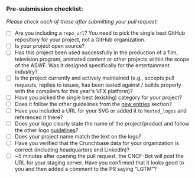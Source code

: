 ### Pre-submission checklist:

*Please check each of these after submitting your pull request:*

* [ ] Are you including a `repo_url`? You need to pick the single best GitHub repository for your project, not a GitHub organization.
* [ ] Is your project open source?
* [ ] Has this project been used successfully in the production of a film, television program, animated content or other projects within the scope of the ASWF. Was it designed specifically for the entertainment industry?
* [ ] Is the project currently and actively maintained (e.g., accepts pull requests, replies to issues, has been tested against / builds properly with the compilers for this year's VFX platform)?
* [ ] Have you picked the single best (existing) category for your project?
* [ ] Does it follow the other guidelines from the [new entries](https://github.com/AcademySoftwareFoundation/aswf-landscape#new-entries) section?
* [ ] Have you included a URL for your SVG or added it to `hosted_logos` and referenced it there?
* [ ] Does your logo clearly state the name of the project/product and follow the other logo [guidelines](https://github.com/AcademySoftwareFoundation/aswf-landscape#logos)?
* [ ] Does your project name match the text on the logo?
* [ ] Have you verified that the Crunchbase data for your organization is correct (including headquarters and LinkedIn)?
* [ ] ~5 minutes after opening the pull request, the CNCF-Bot will post the URL for your staging server. Have you confirmed that it looks good to you and then added a comment to the PR saying "LGTM"?

